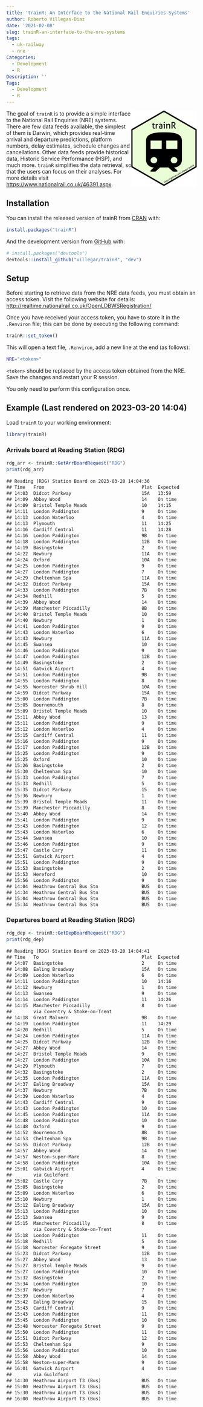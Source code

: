 ```yaml
---
title: 'trainR: An Interface to the National Rail Enquiries Systems'
author: Roberto Villegas-Diaz
date: '2021-02-08'
slug: trainR-an-interface-to-the-nre-systems
tags:
  - uk-railway
  - nre
Categories:
  - Development
  - R
Description: ''
Tags:
  - Development
  - R
---
```


<img src="https://raw.githubusercontent.com/villegar/trainR/main/inst/images/logo.png" alt="logo" align="right" height=200px/>

The goal of `trainR` is to provide a simple interface to the 
National Rail Enquiries (NRE) systems. There are few data feeds 
available, the simplest of them is Darwin, which provides real-time 
arrival and departure predictions, platform numbers, delay estimates, 
schedule changes and cancellations. Other data feeds provide historical 
data, Historic Service Performance (HSP), and much more. `trainR` 
simplifies the data retrieval, so that the users can focus on their 
analyses. For more details visit 
https://www.nationalrail.co.uk/46391.aspx.

## Installation

You can install the released version of trainR from [CRAN](https://CRAN.R-project.org) with:

``` r
install.packages("trainR")
```

And the development version from [GitHub](https://github.com/) with:

``` r
# install.packages("devtools")
devtools::install_github("villegar/trainR", "dev")
```

## Setup
Before starting to retrieve data from the NRE data feeds, you must obtain an access token. 
Visit the following website for details: http://realtime.nationalrail.co.uk/OpenLDBWSRegistration/

Once you have received your access token, you have to store it in the `.Renviron` file; this can be 
done by executing the following command:


```r
trainR::set_token()
```

This will open a text file, `.Renviron`, add a new line at the end (as follows):

```bash
NRE="<token>"
```

`<token>` should be replaced by the access token obtained from the NRE. Save the changes and restart 
your R session.

You only need to perform this configuration once.

## Example (Last rendered on 2023-03-20 14:04)

Load `trainR` to your working environment:

```r
library(trainR)
```

### Arrivals board at Reading Station (RDG)


```r
rdg_arr <- trainR::GetArrBoardRequest("RDG")
print(rdg_arr)
```

```
## Reading (RDG) Station Board on 2023-03-20 14:04:36
## Time   From                                    Plat  Expected
## 14:03  Didcot Parkway                          15A   13:59
## 14:09  Abbey Wood                              14    On time
## 14:09  Bristol Temple Meads                    10    14:15
## 14:11  London Paddington                       9     On time
## 14:13  London Waterloo                         4     On time
## 14:13  Plymouth                                11    14:25
## 14:16  Cardiff Central                         11    14:28
## 14:16  London Paddington                       9B    On time
## 14:18  London Paddington                       12B   On time
## 14:19  Basingstoke                             2     On time
## 14:22  Newbury                                 11A   On time
## 14:24  Oxford                                  10A   On time
## 14:25  London Paddington                       9     On time
## 14:27  London Paddington                       7     On time
## 14:29  Cheltenham Spa                          11A   On time
## 14:32  Didcot Parkway                          15A   On time
## 14:33  London Paddington                       7B    On time
## 14:34  Redhill                                 5     On time
## 14:39  Abbey Wood                              14    On time
## 14:39  Manchester Piccadilly                   8B    On time
## 14:40  Bristol Temple Meads                    10    On time
## 14:40  Newbury                                 1     On time
## 14:41  London Paddington                       9     On time
## 14:43  London Waterloo                         6     On time
## 14:43  Newbury                                 11A   On time
## 14:45  Swansea                                 10    On time
## 14:46  London Paddington                       9     On time
## 14:47  London Paddington                       12B   On time
## 14:49  Basingstoke                             2     On time
## 14:51  Gatwick Airport                         4     On time
## 14:51  London Paddington                       9B    On time
## 14:55  London Paddington                       8     On time
## 14:55  Worcester Shrub Hill                    10A   On time
## 14:59  Didcot Parkway                          15A   On time
## 15:00  London Paddington                       7B    On time
## 15:05  Bournemouth                             8     On time
## 15:09  Bristol Temple Meads                    10    On time
## 15:11  Abbey Wood                              13    On time
## 15:11  London Paddington                       9     On time
## 15:12  London Waterloo                         4     On time
## 15:15  Cardiff Central                         11    On time
## 15:16  London Paddington                       9     On time
## 15:17  London Paddington                       12B   On time
## 15:25  London Paddington                       9     On time
## 15:25  Oxford                                  10    On time
## 15:26  Basingstoke                             2     On time
## 15:30  Cheltenham Spa                          10    On time
## 15:33  London Paddington                       7     On time
## 15:33  Redhill                                 5     On time
## 15:35  Didcot Parkway                          15    On time
## 15:36  Newbury                                 1     On time
## 15:39  Bristol Temple Meads                    11    On time
## 15:39  Manchester Piccadilly                   8     On time
## 15:40  Abbey Wood                              14    On time
## 15:41  London Paddington                       9     On time
## 15:43  London Paddington                       12    On time
## 15:43  London Waterloo                         6     On time
## 15:44  Swansea                                 10    On time
## 15:46  London Paddington                       9     On time
## 15:47  Castle Cary                             11    On time
## 15:51  Gatwick Airport                         4     On time
## 15:51  London Paddington                       9     On time
## 15:53  Basingstoke                             2     On time
## 15:53  Hereford                                10    On time
## 15:56  London Paddington                       9     On time
## 14:04  Heathrow Central Bus Stn                BUS   On time
## 14:34  Heathrow Central Bus Stn                BUS   On time
## 15:04  Heathrow Central Bus Stn                BUS   On time
## 15:34  Heathrow Central Bus Stn                BUS   On time
```

### Departures board at Reading Station (RDG)


```r
rdg_dep <- trainR::GetDepBoardRequest("RDG")
print(rdg_dep)
```

```
## Reading (RDG) Station Board on 2023-03-20 14:04:41
## Time   To                                      Plat  Expected
## 14:07  Basingstoke                             2     On time
## 14:08  Ealing Broadway                         15A   On time
## 14:09  London Waterloo                         6     On time
## 14:11  London Paddington                       10    14:16
## 14:12  Newbury                                 1     On time
## 14:13  Swansea                                 9     On time
## 14:14  London Paddington                       11    14:26
## 14:15  Manchester Piccadilly                   8     On time
##        via Coventry & Stoke-on-Trent           
## 14:18  Great Malvern                           9B    On time
## 14:19  London Paddington                       11    14:29
## 14:20  Redhill                                 5     On time
## 14:24  London Paddington                       11A   On time
## 14:25  Didcot Parkway                          12B   On time
## 14:27  Abbey Wood                              14    On time
## 14:27  Bristol Temple Meads                    9     On time
## 14:27  London Paddington                       10A   On time
## 14:29  Plymouth                                7     On time
## 14:32  Basingstoke                             2     On time
## 14:35  London Paddington                       11A   On time
## 14:37  Ealing Broadway                         15A   On time
## 14:37  Newbury                                 7B    On time
## 14:39  London Waterloo                         4     On time
## 14:43  Cardiff Central                         9     On time
## 14:43  London Paddington                       10    On time
## 14:45  London Paddington                       11A   On time
## 14:48  London Paddington                       10    On time
## 14:48  Oxford                                  9     On time
## 14:52  Bournemouth                             8B    On time
## 14:53  Cheltenham Spa                          9B    On time
## 14:55  Didcot Parkway                          12B   On time
## 14:57  Abbey Wood                              14    On time
## 14:57  Weston-super-Mare                       8     On time
## 14:58  London Paddington                       10A   On time
## 15:01  Gatwick Airport                         4     On time
##        via Guildford                           
## 15:02  Castle Cary                             7B    On time
## 15:05  Basingstoke                             2     On time
## 15:09  London Waterloo                         6     On time
## 15:10  Newbury                                 1     On time
## 15:12  Ealing Broadway                         15A   On time
## 15:13  London Paddington                       10    On time
## 15:13  Swansea                                 9     On time
## 15:15  Manchester Piccadilly                   8     On time
##        via Coventry & Stoke-on-Trent           
## 15:18  London Paddington                       11    On time
## 15:18  Redhill                                 5     On time
## 15:18  Worcester Foregate Street               9     On time
## 15:23  Didcot Parkway                          12B   On time
## 15:27  Abbey Wood                              13    On time
## 15:27  Bristol Temple Meads                    9     On time
## 15:27  London Paddington                       10    On time
## 15:32  Basingstoke                             2     On time
## 15:34  London Paddington                       10    On time
## 15:37  Newbury                                 7     On time
## 15:39  London Waterloo                         4     On time
## 15:42  Ealing Broadway                         15    On time
## 15:43  Cardiff Central                         9     On time
## 15:43  London Paddington                       11    On time
## 15:45  London Paddington                       10    On time
## 15:48  Worcester Foregate Street               9     On time
## 15:50  London Paddington                       11    On time
## 15:51  Didcot Parkway                          12    On time
## 15:53  Cheltenham Spa                          9     On time
## 15:56  London Paddington                       10    On time
## 15:58  Abbey Wood                              14    On time
## 15:58  Weston-super-Mare                       9     On time
## 16:01  Gatwick Airport                         4     On time
##        via Guildford                           
## 14:30  Heathrow Airport T3 (Bus)               BUS   On time
## 15:00  Heathrow Airport T3 (Bus)               BUS   On time
## 15:30  Heathrow Airport T3 (Bus)               BUS   On time
## 16:00  Heathrow Airport T3 (Bus)               BUS   On time
```

